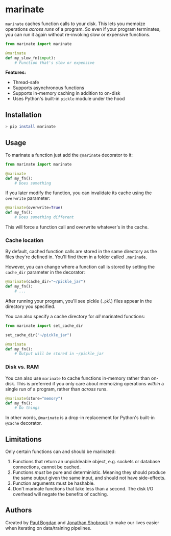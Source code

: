 # marinate

`marinate` caches function calls to your disk. This lets you memoize operations _across runs_ of a program. So even if your program terminates, you can run it again without re-invoking slow or expensive functions.

```python
from marinate import marinate

@marinate
def my_slow_fn(input):
    # Function that's slow or expensive
```

**Features:**

- Thread-safe
- Supports asynchronous functions
- Supports in-memory caching in addition to on-disk
- Uses Python's built-in `pickle` module under the hood

## Installation

```bash
> pip install marinate
```

## Usage

To marinate a function just add the `@marinate` decorator to it:

```python
from marinate import marinate

@marinate
def my_fn():
    # Does something
```

If you later modify the function, you can invalidate its cache using the `overwrite` parameter:

```python
@marinate(overwrite=True)
def my_fn():
    # Does something different
```

This will force a function call and overwrite whatever's in the cache.

### Cache location

By default, cached function calls are stored in the same directory as the files they're defined in. You'll find them in a folder called `.marinade`.

However, you can change where a function call is stored by setting the `cache_dir` parameter in the decorator:

```python
@marinate(cache_dir="~/pickle_jar")
def my_fn():
    # ...
```

After running your program, you'll see pickle (`.pkl`) files appear in the directory you specified.

You can also specify a cache directory for _all_ marinated functions:

```python
from marinate import set_cache_dir

set_cache_dir("~/pickle_jar")

@marinate
def my_fn():
    # Output will be stored in ~/pickle_jar
```

### Disk vs. RAM

You can also use `marinate` to cache functions in-memory rather than on-disk. This is preferred if you only care about memoizing operations _within_ a single run of a program, rather than _across_ runs.

```python
@marinate(store="memory")
def my_fn():
    # Do things
```

In other words, `@marinate` is a drop-in replacement for Python's built-in `@cache` decorator.

## Limitations

Only certain functions can and should be marinated:

1. Functions that return an unpickleable object, e.g. sockets or database connections, cannot be cached.
2. Functions _must_ be pure and deterministic. Meaning they should produce the same output given the same input, and should not have side-effects.
3. Function arguments must be hashable.
4. Don't marinate functions that take less than a second. The disk I/O overhead will negate the benefits of caching.

## Authors

Created by [Paul Bogdan](https://github.com/paulcbogdan) and [Jonathan Shobrook](https://github.com/shobrook) to make our lives easier when iterating on data/training pipelines.
